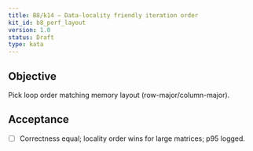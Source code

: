 ```yaml
---
title: B8/k14 — Data-locality friendly iteration order
kit_id: b8_perf_layout
version: 1.0
status: Draft
type: kata
---
```

## Objective
Pick loop order matching memory layout (row-major/column-major).
## Acceptance
- [ ] Correctness equal; locality order wins for large matrices; p95 logged.
